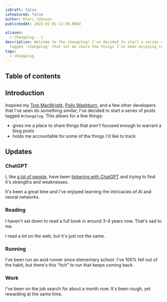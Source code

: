 ```yaml
---
isDraft: false
isFeatured: false
author: Khari Johnson
publishedAt: 2023-02-01:12:30.000Z

aliases:
  - Changelog - 1
description: Welcome to the changelog! I've decided to start a series of posts
  tagged 'changelog' that let me share the things I've been enjoying recently.
tags:
  - changelog
---
```


## Table of contents

## Introduction

Inspired my [Tom MacWright](macwright.com), [Polly Washburn](codyssia.com),
and a few other developers that I've seen do something similar; I've decided to start a series of posts tagged `#changelog`. This allows for a few things:

- gives me a place to share things that aren't focused enough to warrant a blog posts
- holds me accountable for some of the things I'd like to track

## Updates

### ChatGPT

I, like [a lot of people](chatgpt-userbase-record), have been [tinkering with ChatGPT](/blogging-with-chatgpt) and trying to find it's strengths and weaknesses.

It's been a great time and I've enjoyed learning the intricacies of AI and neural networks.

### Reading

I haven't sat down to read a full book in around 3-4 years now. That's sad to me.

I read a _lot_ on the web, but it's just not the same.

### Running

I've been run an avid runner since elementary school.
I've 100% fell out of the habit, but there's this "itch" to run that keeps coming back.

### Work

I've been on the job search for about a month now. It's been rough, yet rewarding at the same time.

<!-- References  -->

[chatgpt-userbase-record]: https://www.reuters.com/technology/chatgpt-sets-record-fastest-growing-user-base-analyst-note-2023-02-01/ 'ChatGPT sets record for fastest-growing user base'
